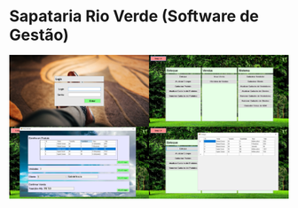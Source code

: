 # Sapataria Rio Verde (Software de Gestão)

![Imagem Principal](https://github.com/GabrielIDSM/Sapataria-Rio-Verde/blob/master/Imagens/CapaRM.png)
